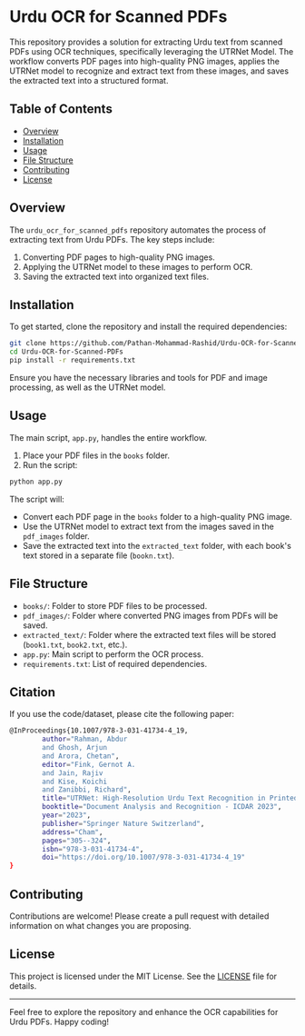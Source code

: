 # Urdu OCR for Scanned PDFs

This repository provides a solution for extracting Urdu text from scanned PDFs using OCR techniques, specifically leveraging the UTRNet Model. The workflow converts PDF pages into high-quality PNG images, applies the UTRNet model to recognize and extract text from these images, and saves the extracted text into a structured format.

## Table of Contents
- [Overview](#overview)
- [Installation](#installation)
- [Usage](#usage)
- [File Structure](#file-structure)
- [Contributing](#contributing)
- [License](#license)

## Overview
The `urdu_ocr_for_scanned_pdfs` repository automates the process of extracting text from Urdu PDFs. The key steps include:
1. Converting PDF pages to high-quality PNG images.
2. Applying the UTRNet model to these images to perform OCR.
3. Saving the extracted text into organized text files.

## Installation
To get started, clone the repository and install the required dependencies:

```bash
git clone https://github.com/Pathan-Mohammad-Rashid/Urdu-OCR-for-Scanned-PDFs.git
cd Urdu-OCR-for-Scanned-PDFs
pip install -r requirements.txt
```

Ensure you have the necessary libraries and tools for PDF and image processing, as well as the UTRNet model.

## Usage
The main script, `app.py`, handles the entire workflow. 

1. Place your PDF files in the `books` folder.
2. Run the script:

```bash
python app.py
```

The script will:
- Convert each PDF page in the `books` folder to a high-quality PNG image.
- Use the UTRNet model to extract text from the images saved in the `pdf_images` folder.
- Save the extracted text into the `extracted_text` folder, with each book's text stored in a separate file (`bookn.txt`).

## File Structure
- `books/`: Folder to store PDF files to be processed.
- `pdf_images/`: Folder where converted PNG images from PDFs will be saved.
- `extracted_text/`: Folder where the extracted text files will be stored (`book1.txt`, `book2.txt`, etc.).
- `app.py`: Main script to perform the OCR process.
- `requirements.txt`: List of required dependencies.

## Citation
If you use the code/dataset, please cite the following paper:
```bash
@InProceedings{10.1007/978-3-031-41734-4_19,
		author="Rahman, Abdur
		and Ghosh, Arjun
		and Arora, Chetan",
		editor="Fink, Gernot A.
		and Jain, Rajiv
		and Kise, Koichi
		and Zanibbi, Richard",
		title="UTRNet: High-Resolution Urdu Text Recognition in Printed Documents",
		booktitle="Document Analysis and Recognition - ICDAR 2023",
		year="2023",
		publisher="Springer Nature Switzerland",
		address="Cham",
		pages="305--324",
		isbn="978-3-031-41734-4",
		doi="https://doi.org/10.1007/978-3-031-41734-4_19"
}
```

## Contributing

Contributions are welcome! Please create a pull request with detailed information on what changes you are proposing.

## License

This project is licensed under the MIT License. See the [LICENSE](LICENSE) file for details.

---

Feel free to explore the repository and enhance the OCR capabilities for Urdu PDFs. Happy coding!
